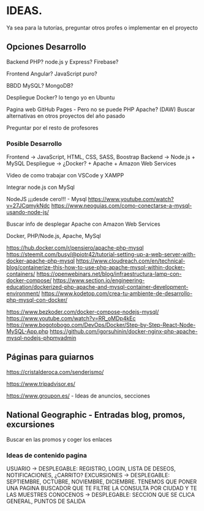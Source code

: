 # IDEAS. 

Ya sea para la tutorías, preguntar otros profes o implementar en el proyecto

## Opciones Desarrollo

Backend
PHP?
node.js y Express?
Firebase?


Frontend
Angular?
JavaScript puro?

BBDD
MySQL?
MongoDB?

Despliegue
Docker? lo tengo yo en Ubuntu

Pagina web
GitHub Pages - Pero no se puede PHP
Apache? (DAW)
Buscar alternativas en otros proyectos del año pasado


Preguntar por el resto de profesores

### Posible Desarrollo

Frontend -> JavaScript, HTML, CSS, SASS, Boostrap
Backend -> Node.js + MySQL
Despliegue -> ¿Docker? + Apache + Amazon Web Services

Video de como trabajar con VSCode y XAMPP


Integrar node.js con MySql

NodeJS ¡¡¡desde cero!!! - Mysql https://www.youtube.com/watch?v=27JCqmykNdc
https://www.neoguias.com/como-conectarse-a-mysql-usando-node-js/

Buscar info de desplegar Apache con Amazon Web Services

Docker, PHP/Node.js, Apache, MySql 

https://hub.docker.com/r/pensiero/apache-php-mysql
https://steemit.com/busy/@piotr42/tutorial-setting-up-a-web-server-with-docker-apache-php-mysql
https://www.cloudreach.com/en/technical-blog/containerize-this-how-to-use-php-apache-mysql-within-docker-containers/
https://openwebinars.net/blog/infraestructura-lamp-con-docker-compose/
https://www.section.io/engineering-education/dockerized-php-apache-and-mysql-container-development-environment/
https://www.kodetop.com/crea-tu-ambiente-de-desarrollo-php-mysql-con-docker/

https://www.bezkoder.com/docker-compose-nodejs-mysql/
https://www.youtube.com/watch?v=RR_oMDp4kEc
https://www.bogotobogo.com/DevOps/Docker/Step-by-Step-React-Node-MySQL-App.php
https://github.com/igorsuhinin/docker-nginx-php-apache-mysql-nodejs-phpmyadmin

## Páginas para guiarnos


https://cristalderoca.com/senderismo/

https://www.tripadvisor.es/

https://www.groupon.es/ - Ideas de anuncios, secciones

## National Geographic - Entradas blog, promos, excursiones

Buscar en las promos y coger los enlaces


### Ideas de contenido pagina

USUARIO -> DESPLEGABLE: REGISTRO, LOGIN, LISTA DE DESEOS, NOTIFICACIONES, ¿CARRITO?
EXCURSIONES -> DESPLEGABLE: SEPTIEMBRE, OCTUBRE, NOVIEMBRE, DICIEMBRE. TENEMOS QUE PONER UNA PAGINA
BUSCADOR QUE TE FILTRE LA CONSULTA POR CIUDAD Y TE LAS MUESTRES
CONOCENOS -> DESPLEGABLE: SECCION QUE SE CLICA GENERAL, PUNTOS DE SALIDA